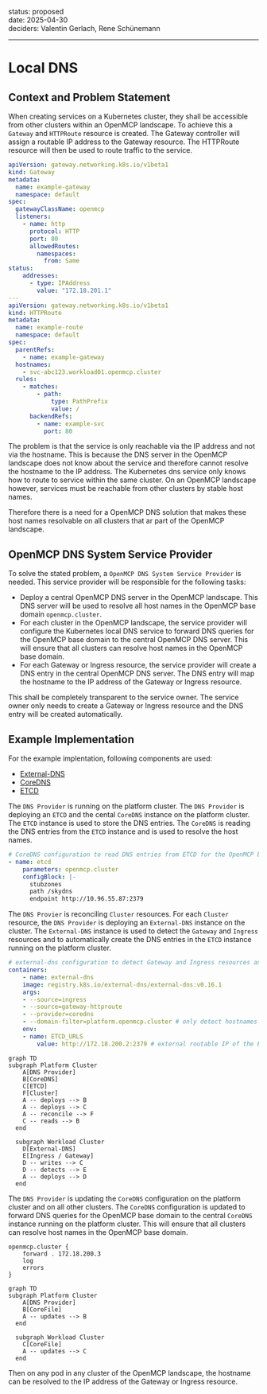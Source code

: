status: proposed<br>
date: 2025-04-30<br>
deciders: Valentin Gerlach, Rene Schünemann<br>
<hr>
<!-- we need to disable MD025, because we use the different heading "ADR Template" in the homepage (see above) than it is foreseen in the template -->
<!-- markdownlint-disable-file MD025 -->

# Local DNS

## Context and Problem Statement

When creating services on a Kubernetes cluster, they shall be accessible from other clusters within an OpenMCP landscape. To achieve this a `Gateway` and `HTTPRoute` resource is created. The Gateway controller will assign a routable IP address to the Gateway resource. The HTTPRoute resource will then be used to route traffic to the service.

```yaml
apiVersion: gateway.networking.k8s.io/v1beta1
kind: Gateway
metadata:
  name: example-gateway
  namespace: default
spec:
  gatewayClassName: openmcp
  listeners:
    - name: http
      protocol: HTTP
      port: 80
      allowedRoutes:
        namespaces:
          from: Same
status:
    addresses:
      - type: IPAddress
        value: "172.18.201.1"
---
apiVersion: gateway.networking.k8s.io/v1beta1
kind: HTTPRoute
metadata:
  name: example-route
  namespace: default
spec:
  parentRefs:
    - name: example-gateway
  hostnames:
    - svc-abc123.workload01.openmcp.cluster
  rules:
    - matches:
        - path:
            type: PathPrefix
            value: /
      backendRefs:
        - name: example-svc
          port: 80
```

The problem is that the service is only reachable via the IP address and not via the hostname. This is because the DNS server in the OpenMCP landscape does not know about the service and therefore cannot resolve the hostname to the IP address. The Kubernetes dns service only knows how to route to service within the same cluster. On an OpenMCP landscape however, services must be reachable from other clusters by stable host names.

Therefore there is a need for a OpenMCP DNS solution that makes these host names resolvable on all clusters that ar part of the OpenMCP landscape.

## OpenMCP DNS System Service Provider

To solve the stated problem, a `OpenMCP DNS System Service Provider` is needed. This service provider will be responsible for the following tasks:

* Deploy a central OpenMCP DNS server in the OpenMCP landscape. This DNS server will be used to resolve all host names in the OpenMCP base domain `openmcp.cluster`.
* For each cluster in the OpenMCP landscape, the service provider will configure the Kubernetes local DNS service to forward DNS queries for the OpenMCP base domain to the central OpenMCP DNS server. This will ensure that all clusters can resolve host names in the OpenMCP base domain.
* For each Gateway or Ingress resource, the service provider will create a DNS entry in the central OpenMCP DNS server. The DNS entry will map the hostname to the IP address of the Gateway or Ingress resource.

This shall be completely transparent to the service owner. The service owner only needs to create a Gateway or Ingress resource and the DNS entry will be created automatically.

## Example Implementation

For the example implentation, following components are used:

* [External-DNS](https://kubernetes-sigs.github.io/external-dns/latest/)
* [CoreDNS](https://coredns.io/)
* [ETCD](https://etcd.io/)

The `DNS Provider` is running on the platform cluster. The `DNS Provider` is deploying an `ETCD` and the cental `CoreDNS` instance on the platform cluster. The `ETCD` instance is used to store the DNS entries. The `CoreDNS` is reading the DNS entries from the `ETCD` instance and is used to resolve the host names.

```yaml
# CoreDNS configuration to read DNS entries from ETCD for the OpenMCP base domain `openmcp.cluster`
- name: etcd
    parameters: openmcp.cluster
    configBlock: |-
      stubzones
      path /skydns
      endpoint http://10.96.55.87:2379
```

The `DNS Provier` is reconciling `Cluster` resources. For each `Cluster` resource, the `DNS Provider` is deploying an `External-DNS` instance on the cluster. The `External-DNS` instance is used to detect the `Gateway` and `Ingress` resources and to automatically create the DNS entries in the `ETCD` instance running on the platform cluster.

```yaml
# external-dns configuration to detect Gateway and Ingress resources and write DNS entries to ETCD
containers:
    - name: external-dns
    image: registry.k8s.io/external-dns/external-dns:v0.16.1
    args:
    - --source=ingress
    - --source=gateway-httproute
    - --provider=coredns
    - --domain-filter=platform.openmcp.cluster # only detect hostnames in the OpenMCP base domain belonging to the cluster
    env:
    - name: ETCD_URLS
        value: http://172.18.200.2:2379 # external routable IP of the ETCD instance running on the platform cluster
```

```mermaid
graph TD
subgraph Platform Cluster
    A[DNS Provider]
    B[CoreDNS]
    C[ETCD]
    F[Cluster]
    A -- deploys --> B
    A -- deploys --> C
    A -- reconcile --> F
    C -- reads --> B
  end

  subgraph Workload Cluster
    D[External-DNS]
    E[Ingress / Gateway]
    D -- writes --> C
    D -- detects --> E
    A -- deploys --> D
  end
```

The `DNS Provider` is updating the `CoreDNS` configuration on the platform cluster and on all other clusters. The `CoreDNS` configuration is updated to forward DNS queries for the OpenMCP base domain to the central `CoreDNS` instance running on the platform cluster. This will ensure that all clusters can resolve host names in the OpenMCP base domain.

```corefile
openmcp.cluster {
    forward . 172.18.200.3
    log
    errors
}
```
```mermaid
graph TD
subgraph Platform Cluster
    A[DNS Provider]
    B[CoreFile]
    A -- updates --> B
  end

  subgraph Workload Cluster
    C[CoreFile]
    A -- updates --> C
  end
```

Then on any pod in any cluster of the OpenMCP landscape, the hostname can be resolved to the IP address of the Gateway or Ingress resource.

